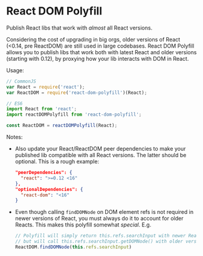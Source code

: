# React DOM Polyfill

Publish React libs that work with *almost* all React versions.

Considering the cost of upgrading in big orgs, older versions of React (<0.14, pre ReactDOM) are still used in large codebases. React DOM Polyfill allows you to publish libs that work both with latest React and older versions (starting with 0.12), by proxying how your lib interacts with DOM in React.

Usage:
```js
// CommonJS
var React = require('react');
var ReactDOM = require('react-dom-polyfill')(React);

// ES6
import React from 'react';
import reactDOMPolyfill from 'react-dom-polyfill';

const ReactDOM = reactDOMPolyfill(React);
```

Notes:
- Also update your React/ReactDOM peer dependencies to make your published lib compatible with all React versions. The latter should be optional. This is a rough example:

  ```json
  "peerDependencies": {
    "react": ">=0.12 <16"
  },
  "optionalDependencies": {
    "react-dom": "<16"
  }
  ```
- Even though calling `findDOMNode` on DOM element refs is not required in newer versions of React, you must always do it to account for older Reacts. This makes this polyfill somewhat *special*. E.g.

  ```js
  // Polyfill will simply return this.refs.searchInput with newer React versions,
  // but will call this.refs.searchInput.getDOMNode() with older versions
  ReactDOM.findDOMNode(this.refs.searchInput)
  ```
